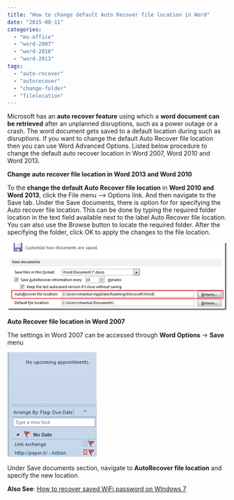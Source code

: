 ```yaml
---
title: "How to change default Auto Recover file location in Word"
date: "2015-08-11"
categories: 
  - "ms-office"
  - "word-2007"
  - "word-2010"
  - "word-2013"
tags: 
  - "auto-recover"
  - "autorecover"
  - "change-folder"
  - "filelocation"
---
```


Microsoft has an **auto recover feature** using which a **word document can be retrieved** after an unplanned disruptions, such as a power outage or a crash. The word document gets saved to a default location during such as disruptions. If you want to change the default Auto Recover file location then you can use Word Advanced Options. Listed below procedure to change the default auto recover location in Word 2007, Word 2010 and Word 2013.

**Change auto recover file location in Word 2013 and Word 2010**

To the **change the default Auto Recover file location** in **Word 2010 and Word 2013**, click the File menu –> Options link. And then navigate to the Save tab. Under the Save documents, there is option for for specifying the Auto recover file location. This can be done by typing the required folder location in the text field available next to the label Auto Recover file location. You can also use the Browse button to locate the required folder. After the specifying the folder, click OK to apply the changes to the file location.

[![AutoRecover file location in Word 2013 and Word 2010](/assets/images/image_thumb70.png "AutoRecover file location in Word 2013 and Word 2010")](http://blogmines.com/blog/wp-content/uploads/2010/09/image75.png)

**Auto Recover file location in Word 2007**

The settings in Word 2007 can be accessed through **Word Options** -> **Save** menu

[![AutoRecover file location in Word 2007](/assets/images/image_thumb33.png "AutoRecover file location in Word 2007")](http://blogmines.com/blog/wp-content/uploads/2009/08/image33.png)

Under Save documents section, navigate to **AutoRecover file location** and specify the new location.

**Also See**: [How to recover saved WiFi password on WIndows 7](http://blogmines.com/blog/how-to-recover-saved-wifi-password-on-windows-7/)

